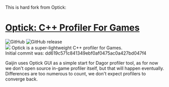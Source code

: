 This is hard fork from Optick:
# [Optick: C++ Profiler For Games](https://optick.dev)
![GitHub](https://img.shields.io/github/license/bombomby/optick.svg) ![GitHub release](https://img.shields.io/github/release/bombomby/optick.svg) <br/>
![](https://optick.dev/images/screenshots/optick/Optick.png)
Optick is a super-lightweight C++ profiler for Games.<br/>
Initial commit was: dd619c571c841349ebf0af0475ac0a427bd047f4

Gaijin uses Optick GUI as a simple start for Dagor profiler tool, as for now we don't open source in-game profiler itself, but that will happen eventually.
Differences are too numerous to count, we don't expect profilers to converge back.
